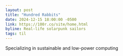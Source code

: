 ```yaml
---
layout: post
title: "Hundred Rabbits"
date: 2024-12-15 18:00:00 -0500
link: https://100r.co/site/home.html
byline: Real-life solarpunk sailors
tags: til
---
```

Specializing in sustainable and low-power computing